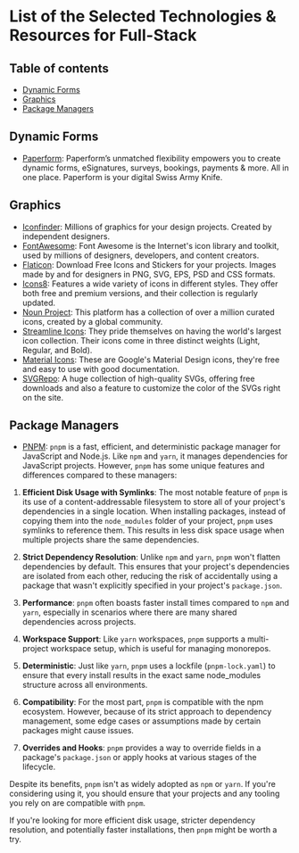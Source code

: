 # List of the Selected Technologies &amp; Resources for Full-Stack
## Table of contents
- [Dynamic Forms](#dynamic-forms)
- [Graphics](#graphics)
- [Package Managers](#package-managers)
## Dynamic Forms <a name="dynamic-forms"></a>
- [Paperform](https://paperform.co/): Paperform’s unmatched flexibility empowers you to create dynamic forms, eSignatures, surveys, bookings, payments & more. All in one place. Paperform is your digital Swiss Army Knife.
## Graphics <a name="graphics"></a>
- [Iconfinder](https://www.iconfinder.com/): Millions of graphics for your design projects. Created by independent designers.
- [FontAwesome](https://fontawesome.com/): Font Awesome is the Internet's icon library and toolkit, used by millions of designers, developers, and content creators.
- [Flaticon](https://www.flaticon.com/): Download Free Icons and Stickers for your projects. Images made by and for designers in PNG, SVG, EPS, PSD and CSS formats.
- [Icons8](https://icons8.com/): Features a wide variety of icons in different styles. They offer both free and premium versions, and their collection is regularly updated.
- [Noun Project](https://thenounproject.com/): This platform has a collection of over a million curated icons, created by a global community.
- [Streamline Icons](https://www.streamlinehq.com/): They pride themselves on having the world's largest icon collection. Their icons come in three distinct weights (Light, Regular, and Bold).
- [Material Icons](https://fonts.google.com/icons): These are Google's Material Design icons, they're free and easy to use with good documentation.
- [SVGRepo](https://www.svgrepo.com/): A huge collection of high-quality SVGs, offering free downloads and also a feature to customize the color of the SVGs right on the site.
## Package Managers <a name="package-managers"></a>
- [PNPM](https://pnpm.io/): `pnpm` is a fast, efficient, and deterministic package manager for JavaScript and Node.js. Like `npm` and `yarn`, it manages dependencies for JavaScript projects. However, `pnpm` has some unique features and differences compared to these managers:

1. **Efficient Disk Usage with Symlinks**: The most notable feature of `pnpm` is its use of a content-addressable filesystem to store all of your project's dependencies in a single location. When installing packages, instead of copying them into the `node_modules` folder of your project, `pnpm` uses symlinks to reference them. This results in less disk space usage when multiple projects share the same dependencies.

2. **Strict Dependency Resolution**: Unlike `npm` and `yarn`, `pnpm` won't flatten dependencies by default. This ensures that your project's dependencies are isolated from each other, reducing the risk of accidentally using a package that wasn't explicitly specified in your project's `package.json`.

3. **Performance**: `pnpm` often boasts faster install times compared to `npm` and `yarn`, especially in scenarios where there are many shared dependencies across projects.

4. **Workspace Support**: Like `yarn` workspaces, `pnpm` supports a multi-project workspace setup, which is useful for managing monorepos.

5. **Deterministic**: Just like `yarn`, `pnpm` uses a lockfile (`pnpm-lock.yaml`) to ensure that every install results in the exact same node_modules structure across all environments.

6. **Compatibility**: For the most part, `pnpm` is compatible with the npm ecosystem. However, because of its strict approach to dependency management, some edge cases or assumptions made by certain packages might cause issues. 

7. **Overrides and Hooks**: `pnpm` provides a way to override fields in a package's `package.json` or apply hooks at various stages of the lifecycle.

Despite its benefits, `pnpm` isn't as widely adopted as `npm` or `yarn`. If you're considering using it, you should ensure that your projects and any tooling you rely on are compatible with `pnpm`. 

If you're looking for more efficient disk usage, stricter dependency resolution, and potentially faster installations, then `pnpm` might be worth a try.

